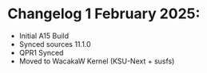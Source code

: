 # Changelog 1 February 2025:

- Initial A15 Build
- Synced sources 11.1.0
- QPR1 Synced
- Moved to WacakaW Kernel (KSU-Next + susfs)

